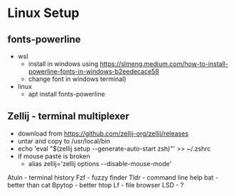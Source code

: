 # Linux Setup

## fonts-powerline
- wsl
  - install in windows using https://slmeng.medium.com/how-to-install-powerline-fonts-in-windows-b2eedecace58 
  - change font in windows terminal)
- linux
  - apt install fonts-powerline

## Zellij - terminal multiplexer
- download from https://github.com/zellij-org/zellij/releases
- untar and copy to /usr/local/bin
- echo 'eval "$(zellij setup --generate-auto-start zsh)"' >> ~/.zshrc
- if mouse paste is broken
  - alias zellij='zellij options --disable-mouse-mode'


Atuin - terminal history
Fzf - fuzzy finder
Tldr - command line help
bat - better than cat
Bpytop - better htop
Lf - file browser
LSD - ?
